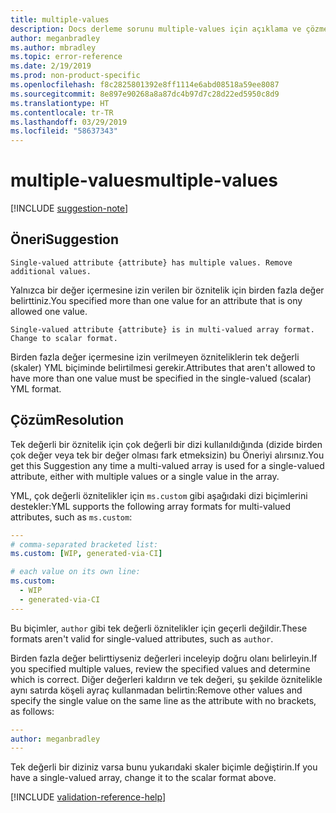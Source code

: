 ```yaml
---
title: multiple-values
description: Docs derleme sorunu multiple-values için açıklama ve çözme
author: meganbradley
ms.author: mbradley
ms.topic: error-reference
ms.date: 2/19/2019
ms.prod: non-product-specific
ms.openlocfilehash: f8c2825801392e8ff1114e6abd08518a59ee8087
ms.sourcegitcommit: 8e897e90268a8a87dc4b97d7c28d22ed5950c8d9
ms.translationtype: HT
ms.contentlocale: tr-TR
ms.lasthandoff: 03/29/2019
ms.locfileid: "58637343"
---
```

# <a name="multiple-values"></a><span data-ttu-id="e2742-103">multiple-values</span><span class="sxs-lookup"><span data-stu-id="e2742-103">multiple-values</span></span>

[!INCLUDE [suggestion-note](includes/suggestion-note.md)]

## <a name="suggestion"></a><span data-ttu-id="e2742-104">Öneri</span><span class="sxs-lookup"><span data-stu-id="e2742-104">Suggestion</span></span>

`Single-valued attribute {attribute} has multiple values. Remove additional values.`

<span data-ttu-id="e2742-105">Yalnızca bir değer içermesine izin verilen bir öznitelik için birden fazla değer belirttiniz.</span><span class="sxs-lookup"><span data-stu-id="e2742-105">You specified more than one value for an attribute that is ony allowed one value.</span></span>

`Single-valued attribute {attribute} is in multi-valued array format. Change to scalar format.`

<span data-ttu-id="e2742-106">Birden fazla değer içermesine izin verilmeyen özniteliklerin tek değerli (skaler) YML biçiminde belirtilmesi gerekir.</span><span class="sxs-lookup"><span data-stu-id="e2742-106">Attributes that aren't allowed to have more than one value must be specified in the single-valued (scalar) YML format.</span></span>

## <a name="resolution"></a><span data-ttu-id="e2742-107">Çözüm</span><span class="sxs-lookup"><span data-stu-id="e2742-107">Resolution</span></span>

<span data-ttu-id="e2742-108">Tek değerli bir öznitelik için çok değerli bir dizi kullanıldığında (dizide birden çok değer veya tek bir değer olması fark etmeksizin) bu Öneriyi alırsınız.</span><span class="sxs-lookup"><span data-stu-id="e2742-108">You get this Suggestion any time a multi-valued array is used for a single-valued attribute, either with multiple values or a single value in the array.</span></span>

<span data-ttu-id="e2742-109">YML, çok değerli öznitelikler için `ms.custom` gibi aşağıdaki dizi biçimlerini destekler:</span><span class="sxs-lookup"><span data-stu-id="e2742-109">YML supports the following array formats for multi-valued attributes, such as `ms.custom`:</span></span>

```yml
---
# comma-separated bracketed list:
ms.custom: [WIP, generated-via-CI]

# each value on its own line:
ms.custom:
  - WIP
  - generated-via-CI
---
```

<span data-ttu-id="e2742-110">Bu biçimler, `author` gibi tek değerli öznitelikler için geçerli değildir.</span><span class="sxs-lookup"><span data-stu-id="e2742-110">These formats aren't valid for single-valued attributes, such as `author`.</span></span>

<span data-ttu-id="e2742-111">Birden fazla değer belirttiyseniz değerleri inceleyip doğru olanı belirleyin.</span><span class="sxs-lookup"><span data-stu-id="e2742-111">If you specified multiple values, review the specified values and determine which is correct.</span></span> <span data-ttu-id="e2742-112">Diğer değerleri kaldırın ve tek değeri, şu şekilde öznitelikle aynı satırda köşeli ayraç kullanmadan belirtin:</span><span class="sxs-lookup"><span data-stu-id="e2742-112">Remove other values and specify the single value on the same line as the attribute with no brackets, as follows:</span></span>

```yml
---
author: meganbradley
---
```

<span data-ttu-id="e2742-113">Tek değerli bir diziniz varsa bunu yukarıdaki skaler biçimle değiştirin.</span><span class="sxs-lookup"><span data-stu-id="e2742-113">If you have a single-valued array, change it to the scalar format above.</span></span>

<!--make sure to add this file to your includes folder and verify the path-->
[!INCLUDE [validation-reference-help](includes/validation-reference-help.md)]
